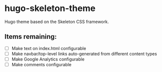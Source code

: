 # hugo-skeleton-theme
Hugo theme based on the Skeleton CSS framework.

## Items remaining:
* [ ] Make text on index.html configurable
* [ ] Make navbar/top-level links auto-generated from different content types
* [ ] Make Google Analytics configurable
* [ ] Make comments configurable